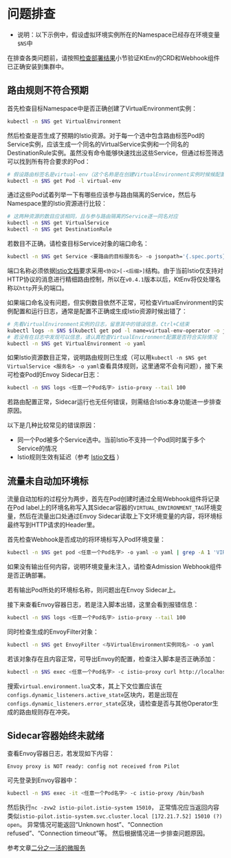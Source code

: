 # 问题排查

- 说明：以下示例中，假设虚拟环境实例所在的Namespace已经存在环境变量`$NS`中

在排查各类问题前，请按照[检查部署结果](zh-cn/doc/deployment.md?id=检查部署结果)小节验证KtEnv的CRD和Webhook组件已正确安装到集群中。

## 路由规则不符合预期

首先检查目标Namespace中是否正确创建了VirtualEnvironment实例：

```bash
kubectl -n $NS get VirtualEnvironment
```

然后检查是否生成了预期的Istio资源。对于每一个选中包含路由标签Pod的Service实例，应该生成一个同名的VirtualService实例和一个同名的DestinationRule实例。虽然没有命令能够快速找出这些Service，但通过标签筛选可以找到所有符合要求的Pod：

```bash
# 假设路由标签名是virtual-env（这个名称是在创建VirtualEnvironment实例时候候配置的）
kubectl -n $NS get Pod -l virtual-env
```

通过这些Pod试着列举一下有哪些应该参与路由隔离的Service，然后与Namespace里的Istio资源进行比较：

```bash
# 这两种资源的数目应该相同，且与参与路由隔离的Service逐一同名对应
kubectl -n $NS get VirtualService
kubectl -n $NS get DestinationRule
```

若数目不正确，请检查目标Service对象的端口命名：

```bash
kubectl -n $NS get Service <要路由的目标服务名> -o jsonpath='{.spec.ports}'
```

端口名称必须依据[Istio文档](https://istio.io/latest/docs/ops/configuration/traffic-management/protocol-selection/)要求采用`<协议>[-<后缀>]`结构。由于当前Istio仅支持对HTTP协议的消息进行精细路由控制，所以在`v0.4.1`版本以后，KtEnv将仅处理名称以`http`开头的端口。

如果端口命名没有问题，但实例数目依然不正常，可检查VirtualEnvironment的实例配置和运行日志，通常是配置不正确或生成Istio资源时候出错了：

```bash
# 先看VirtualEnvironment实例的日志，留意其中的错误信息，Ctrl+C结束
kubectl logs -n $NS $(kubectl get pod -l name=virtual-env-operator -o jsonpath='{.items[0].metadata.name}' -n $NS) virtual-env-operator --tail 50 --follow
# 若没有在日志中发现可以信息，请认真检查VirtualEnvironment配置是否符合实际情况
kubectl -n $NS get VirtualEnvironment -o yaml
```

如果Istio资源数目正常，说明路由规则已生成（可以用`kubectl -n $NS get VirtualService <服务名> -o yaml`查看具体规则，这里通常不会有问题），接下来可检查Pod的Envoy Sidecar日志：

```bash
kubectl -n $NS logs <任意一个Pod名字> istio-proxy --tail 100
```

若路由配置正常，Sidecar运行也无任何错误，则需结合Istio本身功能进一步排查原因。

以下是几种比较常见的错误原因：

- 同一个Pod被多个Service选中。当前Istio不支持一个Pod同时属于多个Service的情况
- Istio规则生效有延迟（参考 [Istio文档](https://istio.io/latest/zh/docs/ops/common-problems/network-issues/#route-rules-don't-seem-to-affect-traffic-flow) ）

## 流量未自动加环境标

流量自动加标的过程分为两步，首先在Pod创建时通过全局Webhook组件将记录在Pod label上的环境名称写入其Sidecar容器的`VIRTUAL_ENVIRONMENT_TAG`环境变量，然后在流量出口处通过Envoy Sidecar读取上下文环境变量的内容，将环境标最终写到HTTP请求的Header里。

首先检查Webhook是否成功的将环境标写入Pod环境变量：

```bash
kubectl -n $NS get pod <任意一个Pod名字> -o yaml -o yaml | grep -A 1 'VIRTUAL_ENVIRONMENT_TAG'
```

如果没有输出任何内容，说明环境变量未注入，请检查Admission Webhook组件是否正确部署。

若有输出Pod所处的环境标名称，则问题出在Envoy Sidecar上。

接下来查看Envoy容器日志，若是注入脚本出错，这里会看到报错信息：

```bash
kubectl -n $NS logs <任意一个Pod名字> istio-proxy --tail 100
```

同时检查生成的EnvoyFilter对象：

```bash
kubectl -n $NS get EnvoyFilter <与VirtualEnvironment实例同名> -o yaml
```

若该对象存在且内容正常，可导出Envoy的配置，检查注入脚本是否正确添加：

```bash
kubectl -n $NS exec <任意一个Pod名字> -c istio-proxy curl http://localhost:15000/config_dump | less
```

搜索`virtual.environment.lua`文本，其上下文位置应该在`configs.dynamic_listeners.active_state`区块内，若是出现在`configs.dynamic_listeners.error_state`区块，请检查是否与其他Operator生成的路由规则存在冲突。

## Sidecar容器始终未就绪

查看Envoy容器日志，若发现如下内容：

```text
Envoy proxy is NOT ready: config not received from Pilot
```

可先登录到Envoy容器中：

```bash
kubectl -n $NS exec -it <任意一个Pod名字> -c istio-proxy /bin/bash
```

然后执行`nc -zvw2 istio-pilot.istio-system 15010`，
正常情况应当返回内容类似`istio-pilot.istio-system.svc.cluster.local [172.21.7.52] 15010 (?) open`。
异常情况可能返回“Unknown host”、“Connection refused”、“Connection timeout”等。
然后根据情况进一步排查问题原因。

参考文章[二分之一活的微服务](https://juejin.im/post/5ecdf080e51d457841190d22)
